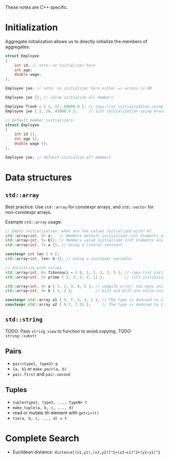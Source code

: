 These notes are C++ specific.

# Initialization

Aggregate initialization allows us to directly initialize the members of aggregates.

```cpp
struct Employee
{
    int id; // note: no initializer here
    int age;
    double wage;
};

Employee joe; // note: no initializer here either => access is UB

Employee joe {}; // value-initialize all members

Employee frank = { 1, 32, 60000.0 }; // copy-list initialization using braced list
Employee joe { 2, 28, 45000.0 };     // list initialization using braced list (preferred)

// Default member initializers:
struct Employee
{
    int id {};
    int age {};
    double wage {};
};

Employee joe; // default-initialize all members
```

# Data structures

## `std::array`

Best practice: Use `std::array` for constexpr arrays, and `std::vector` for non-constexpr arrays.

Example `std::array` usage:
```cpp
// Empty initialisation: what are the values initialized with? 0?
std::array<int, 5> a;   // Members default initialized (int elements are left uninitialized)
std::array<int, 5> b{}; // Members value initialized (int elements are zero initialized) (preferred)
std::array<int, 7> a {}; // Using a literal constant

constexpr int len { 8 };
std::array<int, len> b {}; // Using a constexpr variable

// Initialize with values.
std::array<int, 6> fibonnaci = { 0, 1, 1, 2, 3, 5 }; // copy-list initialization using braced list
std::array<int, 5> prime { 2, 3, 5, 7, 11 };         // list initialization using braced list (preferred)

std::array<int, 4> a { 1, 2, 3, 4, 5 }; // compile error: too many initializers
std::array<int, 4> b { 1, 2 };          // b[2] and b[3] are value-initialized

constexpr std::array a1 { 9, 7, 5, 3, 1 }; // The type is deduced to std::array<int, 5>
constexpr std::array a2 { 9.7, 7.31 };     // The type is deduced to std::array<double, 2>
```

## `std::string`

TODO: Pass `string_view` to function to avoid copying.
TODO: `string::substr`

## Pairs

- `pair<type1, type2> p`
- `{a, b}` or `make_pair(a, b)`
- `pair.first` and `pair.second`

## Tuples

- `tuple<type1, type2, ..., typeN> t`
- `make_tuple(a, b, c, ..., d)`
- read or mutate ith element with `get<i>(t)`
- `tie(a, b, c, ..., d) = t`

# Complete Search

- Euclidean distance: `distance[(x1,y1),(x2,y2)]^2=(x2−x1)^2+(y2−y1)^2`
